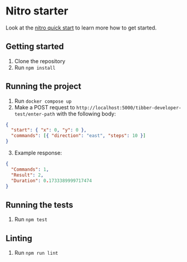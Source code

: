 # Nitro starter

Look at the [nitro quick start](https://nitro.unjs.io/guide#quick-start) to learn more how to get started.

## Getting started

1. Clone the repository
2. Run `npm install`

## Running the project

1. Run `docker compose up`
2. Make a POST request to `http://localhost:5000/tibber-developer-test/enter-path` with the following body:

```json
{
  "start": { "x": 0, "y": 0 },
  "commands": [{ "direction": "east", "steps": 10 }]
}
```

3. Example response:

```json
{
  "Commands": 1,
  "Result": 2,
  "Duration": 0.1733389999717474
}
```

## Running the tests

1. Run `npm test`

## Linting

1. Run `npm run lint`
